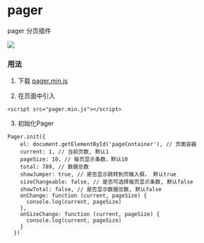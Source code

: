 # pager
pager 分页插件 

[![](https://img2018.cnblogs.com/blog/1150501/201903/1150501-20190312163535099-1532371672.png)](https://yeild.github.io/pager/demo.html)

### 用法

1. 下载 [pager.min.js](https://raw.githubusercontent.com/yeild/pager/master/dist/pager.min.js)

2.  在页面中引入
```
<script src="pager.min.js"></script>
```

3. 初始化Pager
```
Pager.init({
    el: document.getElementById('pageContainer'), // 页面容器
    current: 1, // 当前页数, 默认1
    pageSize: 10, // 每页显示条数，默认10
    total: 789, // 数据总数
    showJumper: true, // 是否显示跳转到页输入框， 默认true
    sizeChangeable: false, // 是否可选择每页显示条数, 默认false
    showTotal: false, // 是否显示数据总数, 默认false
    onChange: function (current, pageSize) {
      console.log(current, pageSize)
    },
    onSizeChange: function (current, pageSize) {
      console.log(current, pageSize)
    }
  })
```
